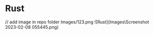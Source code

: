 # Rust

// add image in repo folder Images/123.png 
![Rust](Images\Screenshot 2023-02-08 055445.png)